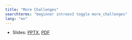 ```yaml
---
title: "More Challenges"
searchterms: "beginner introev3 toggle more_challenges"
lang: "en"
---
```

<ul>
 <li class="ng-binding">Slides:
 <a href="ProgrammingLessons/beginner/MoreChallenges.pptx">PPTX</a>,
 <a href="ProgrammingLessons/beginner/MoreChallenges.pdf">PDF</a>
 </li>
 </ul>
